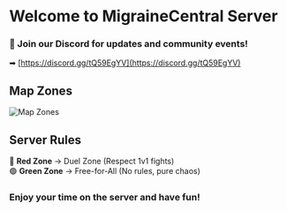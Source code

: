 # Welcome to MigraineCentral Server

### 🔗 Join our Discord for updates and community events!  
➡ [https://discord.gg/tQ59EgYV](https://discord.gg/tQ59EgYV)

## Map Zones  
![Map Zones](https://i.ibb.co/99yBM5Vz/image.png)

## Server Rules  
🔴 **Red Zone** → Duel Zone (Respect 1v1 fights)  
🟢 **Green Zone** → Free-for-All (No rules, pure chaos)  

### Enjoy your time on the server and have fun!  

